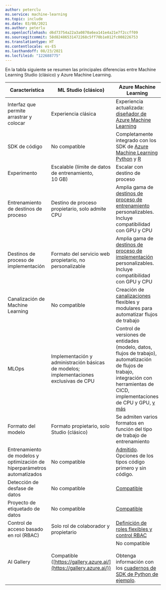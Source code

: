 ```yaml
---
author: peterclu
ms.service: machine-learning
ms.topic: include
ms.date: 03/08/2021
ms.author: peterlu
ms.openlocfilehash: d6d73754a22a3a0870a6ea141e4a21e7f2ccff09
ms.sourcegitcommit: 58d82486531472268c5ff70b1e012fc008226753
ms.translationtype: HT
ms.contentlocale: es-ES
ms.lasthandoff: 08/23/2021
ms.locfileid: "122688775"
---
```

En la tabla siguiente se resumen las principales diferencias entre Machine Learning Studio (clásico) y Azure Machine Learning.

| Característica | ML Studio (clásico) | Azure Machine Learning |
|---| --- | --- |
| Interfaz que permite arrastrar y colocar | Experiencia clásica | Experiencia actualizada: [diseñador de Azure Machine Learning](../articles/machine-learning/concept-designer.md)| 
| SDK de código | No compatible | Completamente integrado con los SDK de [Azure Machine Learning Python](/python/api/overview/azure/ml/) y [R](https://github.com/Azure/azureml-sdk-for-r) |
| Experimento | Escalable (límite de datos de entrenamiento, 10 GB) | Escalar con destino de proceso |
| Entrenamiento de destinos de proceso | Destino de proceso propietario, solo admite CPU | Amplia gama de [destinos de proceso de entrenamiento](../articles/machine-learning/concept-compute-target.md#train) personalizables. Incluye compatibilidad con GPU y CPU | 
| Destinos de proceso de implementación | Formato del servicio web propietario, no personalizable | Amplia gama de [destinos de proceso de implementación](../articles/machine-learning/concept-compute-target.md#deploy) personalizables. Incluye compatibilidad con GPU y CPU |
| Canalización de Machine Learning | No compatible | Creación de [canalizaciones](../articles/machine-learning/concept-ml-pipelines.md) flexibles y modulares para automatizar flujos de trabajo |
| MLOps | Implementación y administración básicas de modelos; implementaciones exclusivas de CPU | Control de versiones de entidades (modelo, datos, flujos de trabajo), automatización de flujos de trabajo, integración con herramientas de CICD, implementaciones de CPU y GPU, [y más](../articles/machine-learning/concept-model-management-and-deployment.md) |
| Formato del modelo | Formato propietario, solo Studio (clásico) | Se admiten varios formatos en función del tipo de trabajo de entrenamiento |
| Entrenamiento de modelos y optimización de hiperparámetros automatizados |  No compatible | [Admitido](../articles/machine-learning/concept-automated-ml.md). Opciones de los tipos código primero y sin código. | 
| Detección de desfase de datos | No compatible | [Compatible](../articles/machine-learning/how-to-monitor-datasets.md) |
| Proyecto de etiquetado de datos | No compatible | [Compatible](../articles/machine-learning/how-to-create-labeling-projects.md) |
| Control de acceso basado en rol (RBAC) | Solo rol de colaborador y propietario | [Definición de roles flexibles y control RBAC](../articles/machine-learning/how-to-assign-roles.md) |
| AI Gallery | Compatible ([https://gallery.azure.ai/](https://gallery.azure.ai/)) | No compatible <br><br> Obtenga información con los [cuadernos de SDK de Python de ejemplo](https://github.com/Azure/MachineLearningNotebooks). |